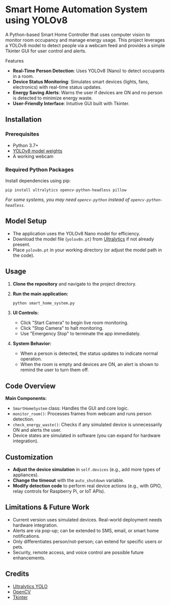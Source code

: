 # Smart Home Automation System using YOLOv8 

A Python-based Smart Home Controller that uses computer vision to monitor room occupancy and manage energy usage. This project leverages a YOLOv8 model to detect people via a webcam feed and provides a simple Tkinter GUI for user control and alerts.

Features

- **Real-Time Person Detection**: Uses YOLOv8 (Nano) to detect occupants in a room.
- **Device Status Monitoring**: Simulates smart devices (lights, fans, electronics) with real-time status updates.
- **Energy Saving Alerts**: Warns the user if devices are ON and no person is detected to minimize energy waste.
- **User-Friendly Interface**: Intuitive GUI built with Tkinter.

## Installation

### Prerequisites

- Python 3.7+
- [YOLOv8 model weights](https://docs.ultralytics.com/models/)
- A working webcam

### Required Python Packages

Install dependencies using pip:

```
pip install ultralytics opencv-python-headless pillow
```
*For some systems, you may need `opencv-python` instead of `opencv-python-headless`.*

## Model Setup

- The application uses the YOLOv8 Nano model for efficiency.
- Download the model file (`yolov8n.pt`) from [Ultralytics](https://github.com/ultralytics/ultralytics) if not already present.
- Place `yolov8n.pt` in your working directory (or adjust the model path in the code).

## Usage

1. **Clone the repository** and navigate to the project directory.
2. **Run the main application:**

   ```sh
   python smart_home_system.py
   ```

3. **UI Controls:**
   - Click "Start Camera" to begin live room monitoring.
   - Click "Stop Camera" to halt monitoring.
   - Use "Emergency Stop" to terminate the app immediately.

4. **System Behavior:**
   - When a person is detected, the status updates to indicate normal operation.
   - When the room is empty and devices are ON, an alert is shown to remind the user to turn them off.

## Code Overview

**Main Components:**
- `SmartHomeSystem` class: Handles the GUI and core logic.
- `monitor_room()`: Processes frames from webcam and runs person detection.
- `check_energy_waste()`: Checks if any simulated device is unnecessarily ON and alerts the user.
- Device states are simulated in software (you can expand for hardware integration).

## Customization

- **Adjust the device simulation** in `self.devices` (e.g., add more types of appliances).
- **Change the timeout** with the `auto_shutdown` variable.
- **Modify detection code** to perform real device actions (e.g., with GPIO, relay controls for Raspberry Pi, or IoT APIs).

## Limitations & Future Work

- Current version uses simulated devices. Real-world deployment needs hardware integration.
- Alerts are via pop-up; can be extended to SMS, email, or smart home notifications.
- Only differentiates person/not-person; can extend for specific users or pets.
- Security, remote access, and voice control are possible future enhancements.


## Credits

- [Ultralytics YOLO](https://ultralytics.com/)
- [OpenCV](https://opencv.org/)
- [Tkinter](https://docs.python.org/3/library/tkinter.html)

